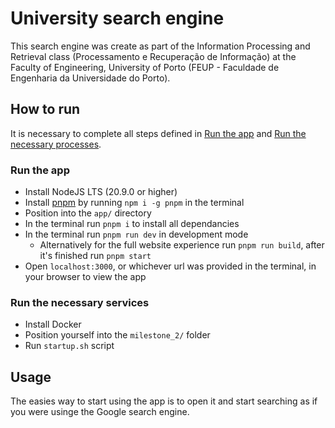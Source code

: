 # University search engine

This search engine was create as part of the Information Processing and Retrieval class (Processamento e Recuperação de Informação) at the Faculty of Engineering, University of Porto (FEUP - Faculdade de Engenharia da Universidade do Porto).

## How to run

It is necessary to complete all steps defined in [Run the app](#run-the-app) and [Run the necessary processes](#run-the-necessary-services).

### Run the app

- Install NodeJS LTS (20.9.0 or higher)
- Install [pnpm](https://pnpm.io/) by running `npm i -g pnpm` in the terminal
- Position into the `app/` directory
- In the terminal run `pnpm i` to install all dependancies
- In the terminal run `pnpm run dev` in development mode
  - Alternatively for the full website experience run `pnpm run build`, after it's finished run `pnpm start`
- Open `localhost:3000`, or whichever url was provided in the terminal, in your browser to view the app

### Run the necessary services

- Install Docker
- Position yourself into the `milestone_2/` folder
- Run `startup.sh` script

## Usage

The easies way to start using the app is to open it and start searching as if you were usinge the Google search engine.
